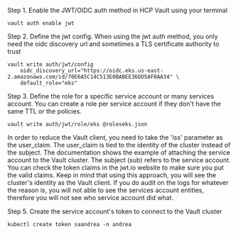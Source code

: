Step 1. Enable the JWT/OIDC auth method in HCP Vault using your terminal

    vault auth enable jwt

Step 2. Define the jwt config. When using the jwt auth method, you only need the oidc discovery url and sometimes a TLS certificate authority to trust

    vault write auth/jwt/config
        oidc_discovery_url="https://oidc.eks.us-east-2.amazonaws.com/id/70E6A5C14C513E0BABEE36DD5AF0AA34" \
        default_role="eks"
    
Step 3. Define the role for a specific service account or many services account. You can create a role per service account if they don't have the same TTL or the policies. 
        
    vault write auth/jwt/role/eks @roleseks.json 

In order to reduce the Vault client, you need to take the 'iss' parameter as the user_claim. The user_claim is tied to the identity of the cluster instead of the subject. The documentation shows the example of attaching the service account to the Vault cluster. The subject (sub) refers to the service account.
You can check the token claims in the jwt.io website to make sure you put the valid claims. 
Keep in mind that using this approach, you will see the cluster's identity as the Vault client. 
If you do audit on the logs for whatever the reason is, you will not able to see the services account entities, therefore you will not see who service account did what. 

Step 5. Create the service account's token to connect to the Vault cluster

    kubectl create token saandrea -n andrea
    
